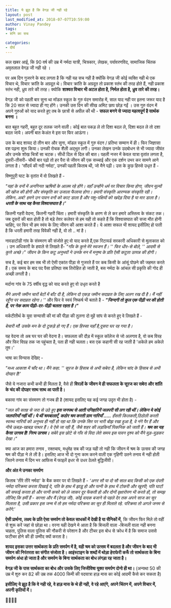 ```yaml
---
title: ये झूठ है कि वेगड़ जी नही रहे
layout: post
last_modified_at: 2018-07-07T10:59:00
author: Vinay Pandey
tags:
- शनि का सच

categories:
- दीर्घ
---
```

कल खबर आई, कि 90 वर्ष की उम्र में नर्मदा यात्री, चित्रकार, लेखक, पर्यावरणविद, सामाजिक चिंतक अमृतलाल वेगड़ जी नही रहे । 

पर अब दिन गुजरने के बाद लगता है कि नही यह सच नही है क्योंकि वेगड़ जी कोई व्यक्ति नही थे एक विचार थे, विचार क्रांति के अग्रदूत थे। विचार क्रांति के अग्रदूत तो प्रकाश स्तंभ की तरह होते हैं, नही प्रकाश स्तंभ नही, ध्रुव तारे की तरह। क्योकि **शाश्वत विचार भी अटल होता है, निर्मल होता है, ध्रुव तारे की तरह।**

वेगड़ जी को पहली बार सुना था मॉडल स्कूल के गुरु वंदन समारोह में, साल याद नही पर इतना जरूर याद है कि 20 साल से ज्यादा ही गए होंगे।  उनकी उस दिन की सीख अमिट छाप छोड़ गईं । उस गुरु वंदन में अपने गुरुओं को याद करते हुए तब के छात्रों से अपील की थी  - **सफल बनने से ज्यादा महत्वपूर्ण है सार्थक बनना ।**

बात बहुत गहरी, बहुत दूर तलक जाने वाली। कोई बात पकड़ ले तो दिशा बदल ले, दिशा बदल ले तो दशा बदल जाये। अपनी बात केअंत मे इस पर फिर आऊंगा। 

उस के बाद शायद दो तीन बार और सुना, मॉडल स्कूल में गुरु वंदन / प्रतिभा सम्मान में ही। फिर जिज्ञासा वश पढ़ना शुरू किया। उनकी रोचक शैली अद्भुत लगी। उनका लेखन उनके उदबोधन से भी ज्यादा जीवंत और उनके शोख चित्रों सा चटक। सीधी दिल से दिल की बात। पहली नजर में केवल यात्रा वृतांत लगता है, दूसरी-तीसरी- चौथी बार पढ़ो तो हर पैरा से जीवन की एक सच्चाई और एक दर्शन उभर कर सामने आने लगता है।  'सौंदर्य की नदी नर्मदा', उनकी पहली किताब थी, जो मैने पढ़ी। उस के कुछ हिस्से उधृत हैं -

विष्णुपुरी घाट के वृतांत में वो लिखते हैं - 

*"यहां के वनों में अनगिनत ऋषियों के आलम रहे होंगे। वहाँ उन्होंने धर्म पर विचार किया होगा, जीवन मूल्यों की खोज की होगी और संस्कृति का उजाला फैलाया होगा। हमारी संस्कृति आरण्यक संस्कृति रही। लेकिन..अब? हमने उन पावन वनों को काट डाला है और पशु-पक्षियों को खदेड़ दिया है या मार डाला है। **धरती के साथ यह कैसा विश्वासघात है।**"*

कितनी गहरी वेदना, कितनी गहरी चिंता। हमारी संस्कृति के क्षरण से ले कर हमारे अस्तित्व के संकट तक। जब दूसरों की बात होती है तो बड़े तेवर कलेवर से हम यही तो कहते हैं कि विश्वासघात की सजा मौत होनी चाहिए, पर फिर भी हम स्वंय के लिए  जीवन की आशा करते हैं। ये आशा सफल भी शायद इसीलिए हो पाती है कि धरती हमारी तरह विवेकी नही है, वो तो .. मां है। 

नावडाटोडी गांव के संस्मरण की संजोते हुए वो याद करते हैं,एक रिटायर्ड सरकारी अधिकारी से मुलाकात को । उन अधिकारी के हवाले से लिखते हैं-
*"गाँव के कुत्ते मेरे स्वजन हैं। '' फिर धीर-से बोले, '' आदमी से कुत्ते अच्छे।"*
*जीवन के किन कटु अनुभवों ने उनके मन में मनुष्य के प्रति ऐसी कटुता उत्पन्न की होगी।*

सच है, कई बार हम सब भी तो ऐसी एकांत पीड़ा से गुजरते हैं पर कब किसी के आंसूं पोछने की जहमत करते हैं। एक समय के बाद पद पैसा  प्रतिष्ठा सब तिरोहित हो जाती है, बस नर्मदा के आंचल सी प्रकृति की गोद ही अच्छी लगती है। 

मर्दाना गांव के 75 वर्षीय वृद्ध को याद करते हुए वो उधृत करते है 

*मैंने अपनी जमीन चारों बेटों में बाँट दी है, लेकिन दो एकड़ जमीन सदाव्रत के लिए अलग रख दी है। मैं नहीं रहूँगा पर सदाव्रत रहेगा। ''*
और फिर वे स्वयं निष्कर्ष भी बताते है -
***"जिन्दगी तो कुल एक पीढ़ी भर की होती है, पर नेक काम पीढ़ी-दर-पीढ़ी चलता रहता है।"***

मर्कटीतीर्थ के युवा सन्यासी की मां की पीड़ा की तुलना दो मुहें सांप से करते हुए वे लिखते हैं -

*बेचारी माँ! उसके मन के दो टुकड़े हो गए हैं। एक हिस्सा यहाँ है,दूसरा घर रह गया है।*

यह वेदना तो अब घर घर की वेदना है। सफलता की दौड़ में स्कूल कॉलेज से जो अलगाव है, वो कब विरह और फिर विग्रह  तक जा पहुंचता है, पता ही नही चलता। बस एक कहानी सी रह जाती है 'अकेले हम अकेले तुम।'

भाषा का विन्यास देखिए -

*"मध्य आकाश में चाँद था। मैंने कहा. '' सूरज के हिसाब से अभी सबेरा है, लेकिन चांद के हिसाब से अभी दोपहर है!'*

जैसे ये नजारा कभी कभी ही मिलता है, वैसे ही **विरलों के जीवन मे ही सफलता के सूरज का सबेरा और शांति के चंद की दोपहर साथ साथ आ पाती है।** 

बकावा गांव का संस्मरण तो  गजब ही है  (शायद इसलिए यह कई जगह उदृत भी होता है) -

*"जल की सतह से जरा से उठे हुए **इस जनपथ से आती पनिहारिनें जलपरी सी लग रही थीं। लेकिन ये कोई जलपरियाँ नहीं थीं। ये थीं श्रमबालाएँ, कठोर श्रम करती ग्राम नारियाँ .....** हँसती किलकती,ठिठोली करती स्वस्थ नारियों को अनुभव ही नहीं हो रहा था कि उनके सिर पर भारी बोझ रखा हुआ है, वे नंगे पैर हैं और नीचे ऊबड़-खाबड़ पत्थर हैं। वे ऐसे जा रही हैं, जैसे शहर की लड़कियाँ पिकनिक को जाती हैं।*
***श्रम का यह कैसा उत्सव है! नित्य उत्सव।** सबेरे इस छोटे से गाँव से विदा लेते समय इस पावन दृश्य को मैंने मुड़-मुड़कर देखा।"*

क्या आज का हमारा तनाव , रक्तचाप, मधुमेह सब की जड़ यही तो नही कि जीवन में श्रम के उत्सव की जगह श्रम की पीड़ा ने ले ली है। इसलिए आज भी दो गुना काम करने वाली एक गृहिणी उतने तनाव में नही होती जितने तनाव में दिन भर आफिस में फाइलें इधर से उधर ठेलते बुद्धिजीवी। 

**और अंत मे उनका समर्पण**

किताब 'तीरे तीरे नर्मदा'  के बैक कवर पर वो लिखते हैं -
 *‘अगर सौ या दो सौ साल बाद किसी को एक दंपती नर्मदा परिक्रमा करता दिखाई दे, पति के हाथ में झाड़ू हो और पत्नी के हाथ में टोकरी और खुरपी; पति घाटों की सफाई करता हो और पत्नी कचरे को ले जाकर दूर फेंकती हो और दोनों वृक्षारोपण भी करते हों, तो समझ लीजिए कि हमीं हैं - कान्ता और मैं (वेगड़ जी). कोई वादक बजाने से पहले देर तक अपने साज का सुर मिलाता है, उसी प्रकार इस जन्म में तो हम नर्मदा परिक्रमा का सुर ही मिलाते रहे. परिक्रमा तो अगले जनम से करेंगे.’*

**ऐसी प्रार्थना, लक्ष्य के प्रति ऐसा समर्पण तो केवल साधकों में देखी है या सैनिकों में,** कि जीवन फिर मिले तो वहीं से शुरू करें जहां से छोड़ा था। वरना यही देखने मे आता है कि बिजली वाला -बिजली वाला नही बनना चाहता, पुलिस वाला पुलिस की नौकरी से परेशान है और टीचर इस बोध से क्रोध में है कि समाज उससे फटीचर होने की ही उम्मीद क्यों करता है। 

**शायद इसका उत्तर सार्थकता के प्रति समर्पण में है, वही श्रम को उत्सव में बदलता है और जीवन के बाद भी जीवन की निरंतरता का संगीत संजोता है। आइंस्टाइन के शब्दों में थोड़ा हेराफेरी करूँ तो सार्थकता के बिना समर्पण अंधा हो जाता है और समर्पण के बिना सार्थकता का बोध लंगड़ा रह जाता है।**

**वेगड़ जी के पास सार्थकता का बोध और उसके लिए जिजीविषा युक्त समर्पण दोनो ही था।** (अन्यथा 50 की उम्र में शुरु कर 82 की उम्र तक 4000 किमी की पदयात्रा हाड़ मास का कोई आदमी कैसे कर सकता है) 

**इसीलिए ये झूठ है कि वे नही रहे, वे हाड़ मास के थे ही नही, वे रहे आएंगे, अपने चिंतन में, अपने विचार में, अपनी कृतियों में।**

🙏🌷🌷🙏


